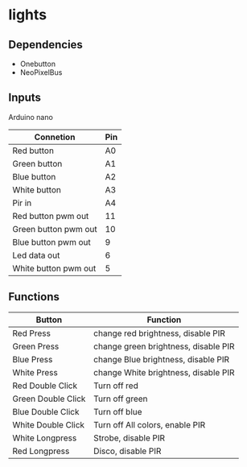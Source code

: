 # lights

## Dependencies
* Onebutton
* NeoPixelBus

## Inputs
Arduino nano

| Connetion                  |   Pin       |
| ---------           |-----------|
| Red button  | A0        |
| Green button| A1        |
| Blue button | A2        |
| White button| A3        |
| Pir in| A4   |
| Red button pwm out  | 11        |
| Green button pwm out| 10        |
| Blue button pwm out| 9        |
| Led data out | 6 |
| White button pwm out| 5        |


## Functions

| Button                 |   Function       |
| ---------           |-----------|
| Red Press  | change red brightness, disable PIR        |
| Green Press  | change green brightness, disable PIR        |
| Blue Press  | change Blue brightness, disable PIR        |
| White Press  | change White brightness, disable PIR        |
| Red Double Click  | Turn off red      |
| Green Double Click  | Turn off green      |
| Blue Double Click  | Turn off blue      |
| White Double Click  | Turn off All colors, enable PIR |
| White Longpress  | Strobe, disable PIR |
| Red Longpress  | Disco, disable PIR |



